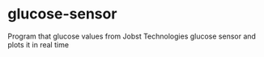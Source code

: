 # glucose-sensor
Program that glucose values from Jobst Technologies glucose sensor and plots it in real time
